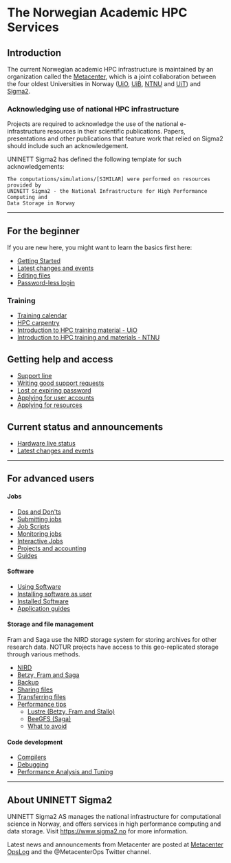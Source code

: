 # The Norwegian Academic HPC Services


## Introduction

The current Norwegian academic HPC infrastructure is maintained by an
organization called the [Metacenter](https://sigma2.no/metacenter), which is a
joint collaboration between the four oldest Universities in Norway
([UiO](https://uio.no), [UiB](https://uib.no), [NTNU](https://ntnu.no) and
[UiT](https://uit.no)) and [Sigma2](https://www.sigma2.no/).


### Acknowledging use of national HPC infrastructure

Projects are required to acknowledge the use of the national e-infrastructure
resources in their scientific publications. Papers, presentations and other
publications that feature work that relied on Sigma2 should include such an
acknowledgement.

UNINETT Sigma2 has defined the following template for such acknowledgements:

```
The computations/simulations/[SIMILAR] were performed on resources provided by
UNINETT Sigma2 - the National Infrastructure for High Performance Computing and
Data Storage in Norway
```

---

## For the beginner

If you are new here, you might want to learn the basics first here:

* [Getting Started](/getting_started/getting_started.md)
* [Latest changes and events](https://opslog.sigma2.no)
* [Editing files](/getting_started/editing_files.md)
* [Password-less login](/getting_started/passwordless_login.md)

### Training

* [Training calendar](https://www.sigma2.no/events)
* [HPC carpentry](/training/hpc_carpentry.md)
* [Introduction to HPC training material - UiO](https://sabryr.github.io/hpc-intro/)
* [Introduction to HPC training and materials - NTNU](https://www.hpc.ntnu.no/ntnu-hpc-group/training/introduction-to-parallel-programming)


## Getting help and access

* [Support line](getting_help/support_line.md)
* [Writing good support requests](getting_help/how_to_write_good_support_requests.md)
* [Lost or expiring password](getting_help/lost_forgotten_password.md)
* [Applying for user accounts](getting_help/applying_account.md)
* [Applying for resources](getting_help/applying_resources.md)


## Current status and announcements

* [Hardware live status](https://www.sigma2.no/hardware-status)
* [Latest changes and events](https://opslog.sigma2.no)

--------------------------------

## For advanced users

#### Jobs

* [Dos and Don'ts](jobs/dos_and_donts.md)
* [Submitting jobs](jobs/submitting.md)
* [Job Scripts](jobs/job_scripts.md)
* [Monitoring jobs](jobs/monitoring.md)
* [Interactive Jobs](jobs/interactive_jobs.md)
* [Projects and accounting](jobs/projects_accounting.md)
* [Guides](jobs/guides.md)

#### Software

* [Using Software](software/modulescheme.md)
* [Installing software as user](software/userinstallsw.md)
* [Installed Software](software/installed_software.md)
* [Application guides](software/appguides.md)

#### Storage and file management

Fram and Saga use the NIRD storage system for storing archives for other
research data. NOTUR projects have access to this geo-replicated storage
through various methods.

* [NIRD](files_storage/nird.md)
* [Betzy, Fram and Saga](files_storage/clusters.md)
* [Backup](files_storage/backup.md)
* [Sharing files](files_storage/sharing_files.md)
* [Transferring files](files_storage/file_transfer.md)
* [Performance tips](files_storage/performance.md)
    * [Lustre (Betzy, Fram and Stallo)](files_storage/performance/lustre.md)
    * [BeeGFS (Saga)](files_storage/performance/beegfs.md)
    * [What to avoid](files_storage/performance/what_to_avoid.md)

#### Code development

* [Compilers](code_development/compilers.md)
* [Debugging](code_development/debugging.md)
* [Performance Analysis and Tuning](code_development/performance.md)

---

## About UNINETT Sigma2

UNINETT Sigma2 AS manages the national infrastructure for computational science
in Norway, and offers services in high performance computing and data storage.
Visit https://www.sigma2.no for more information.

Latest news and announcements from Metacenter are posted at <a
href="https://opslog.sigma2.no" target="_blank">Metacenter OpsLog</a> and the
@MetacenterOps Twitter channel.
